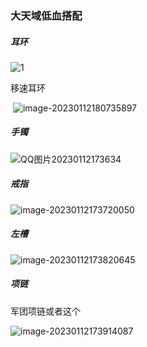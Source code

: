 ### 大天域低血搭配

##### 耳环

![1](E:\typora\homework\img\dnf\1.png)

移速耳环

​	![image-20230112180735897](E:\typora\homework\img\dnf\image-20230112180735897.png)

##### 手镯

![QQ图片20230112173634](E:\typora\homework\img\dnf\QQ图片20230112173634.png)

##### 戒指

![image-20230112173720050](E:\typora\homework\img\dnf\image-20230112173720050.png)

##### 左槽

![image-20230112173820645](E:\typora\homework\img\dnf\image-20230112173820645.png)

##### 项链

军团项链或者这个

![image-20230112173914087](E:\typora\homework\img\dnf\image-20230112173914087.png)